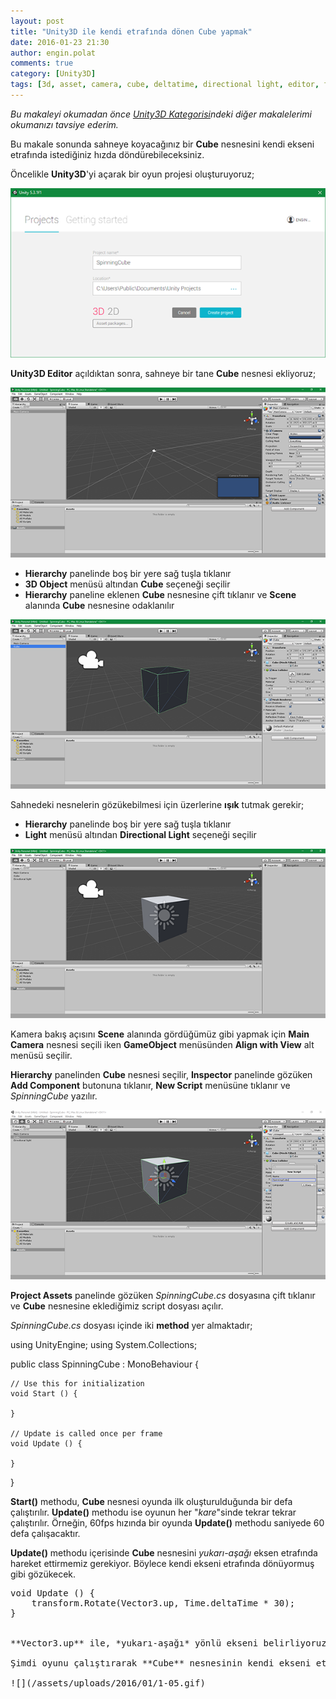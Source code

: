 ```yaml
---
layout: post
title: "Unity3D ile kendi etrafında dönen Cube yapmak"
date: 2016-01-23 21:30
author: engin.polat
comments: true
category: [Unity3D]
tags: [3d, asset, camera, cube, deltatime, directional light, editor, fps, gameobject, hierarchy, light, object, rotate, scene, script, start, time, transform, unity3d, unityengine, update, vector3]
---
```

*Bu makaleyi okumadan önce <a href="/kategori/unity3d/" target="_blank" rel="noopener">Unity3D Kategorisi</a>ndeki diğer makalelerimi okumanızı tavsiye ederim.*

Bu makale sonunda sahneye koyacağınız bir **Cube** nesnesini kendi ekseni etrafında istediğiniz hızda döndürebileceksiniz.

Öncelikle **Unity3D**'yi açarak bir oyun projesi oluşturuyoruz;

![](/assets/uploads/2016/01/1-00.png)

**Unity3D Editor** açıldıktan sonra, sahneye bir tane **Cube** nesnesi ekliyoruz;

![](/assets/uploads/2016/01/1-01.png)



*   **Hierarchy** panelinde boş bir yere sağ tuşla tıklanır
*   **3D Object** menüsü altından **Cube** seçeneği seçilir
*   **Hierarchy** paneline eklenen **Cube** nesnesine çift tıklanır ve **Scene** alanında **Cube** nesnesine odaklanılır

![](/assets/uploads/2016/01/1-02.png)

Sahnedeki nesnelerin gözükebilmesi için üzerlerine **ışık** tutmak gerekir;



*   **Hierarchy** panelinde boş bir yere sağ tuşla tıklanır
*   **Light** menüsü altından **Directional Light** seçeneği seçilir

![](/assets/uploads/2016/01/1-03.png)

Kamera bakış açısını **Scene** alanında gördüğümüz gibi yapmak için **Main Camera** nesnesi seçili iken **GameObject** menüsünden **Align with View** alt menüsü seçilir.

**Hierarchy** panelinden **Cube** nesnesi seçilir, **Inspector** panelinde gözüken **Add Component** butonuna tıklanır, **New Script** menüsüne tıklanır ve *SpinningCube* yazılır.

![](/assets/uploads/2016/01/1-04.png)

**Project Assets** panelinde gözüken *SpinningCube.cs* dosyasına çift tıklanır ve **Cube** nesnesine eklediğimiz script dosyası açılır.

*SpinningCube.cs* dosyası içinde iki **method** yer almaktadır;



using UnityEngine;
using System.Collections;

public class SpinningCube : MonoBehaviour {

    // Use this for initialization
    void Start () {
    
    }
    
    // Update is called once per frame
    void Update () {
    
    }
}</pre>

**Start()** methodu, **Cube** nesnesi oyunda ilk oluşturulduğunda bir defa çalıştırılır. **Update()** methodu ise oyunun her "*kare*"sinde tekrar tekrar çalıştırılır. Örneğin, 60fps hızında bir oyunda **Update()** methodu saniyede 60 defa çalışacaktır.

**Update()** methodu içerisinde **Cube** nesnesini *yukarı-aşağı* eksen etrafında hareket ettirmemiz gerekiyor. Böylece kendi ekseni etrafında dönüyormuş gibi gözükecek.

<pre class="brush:csharp">void Update () {
    transform.Rotate(Vector3.up, Time.deltaTime * 30);
}


**Vector3.up** ile, *yukarı-aşağı* yönlü ekseni belirliyoruz, **Time.deltaTime** ile oyunun çalıştığı cihazın hızından bağımsız olarak hareket etmesini garantiliyoruz, böylece hızlı cihazlarda hızlı, yavaş cihazlarda yavaş dönmeyecek. Son olarak 30 ile çarparak bir miktar hızlı dönmesini sağlıyoruz.

Şimdi oyunu çalıştırarak **Cube** nesnesinin kendi ekseni etrafında döndüğünü görelim;

![](/assets/uploads/2016/01/1-05.gif)

